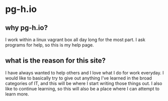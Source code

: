 # pg-h.io

## why pg-h.io?

I work within a linux vagrant box all day long for the most part. I ask programs for help, so this is my help page.

## what is the reason for this site?

I have always wanted to help others and I love what I do for work everyday. I would like to basically try to give out anything I've learned in the broad categories of IT, and this will be where I start writing those things out. I also like to continue learning, so this will also be a place where I can attempt to learn more.
